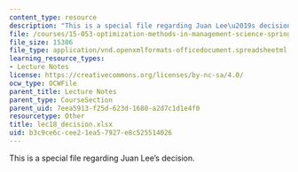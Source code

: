 ```yaml
---
content_type: resource
description: "This is a special file regarding Juan Lee\u2019s decision."
file: /courses/15-053-optimization-methods-in-management-science-spring-2013/b3c9ce6ccee21ea57927e8c525514026_lec18_decision.xlsx
file_size: 15306
file_type: application/vnd.openxmlformats-officedocument.spreadsheetml.sheet
learning_resource_types:
- Lecture Notes
license: https://creativecommons.org/licenses/by-nc-sa/4.0/
ocw_type: OCWFile
parent_title: Lecture Notes
parent_type: CourseSection
parent_uid: 7eea5913-f25d-623d-1680-a2d7c1d1e4f0
resourcetype: Other
title: lec18_decision.xlsx
uid: b3c9ce6c-cee2-1ea5-7927-e8c525514026
---
```

This is a special file regarding Juan Lee’s decision.